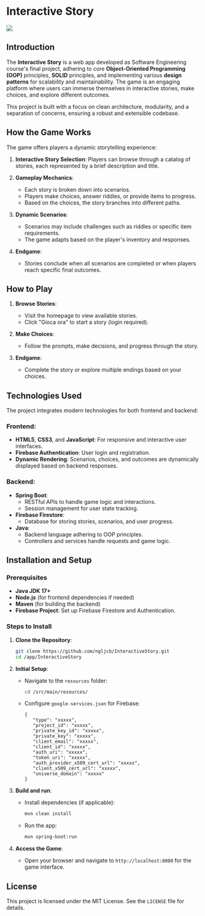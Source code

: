 # Interactive Story

<a href="#"><img src="./assets/banner.gif"></a>

## Introduction

The **Interactive Story** is a web app developed as Software Engineering course's final project, adhering to core **Object-Oriented Programming (OOP)** principles, **SOLID** principles, and implementing various **design patterns** for scalability and maintainability. The game is an engaging platform where users can immerse themselves in interactive stories, make choices, and explore different outcomes.

This project is built with a focus on clean architecture, modularity, and a separation of concerns, ensuring a robust and extensible codebase.

## How the Game Works

The game offers players a dynamic storytelling experience:

1. **Interactive Story Selection**:
   Players can browse through a catalog of stories, each represented by a brief description and title.

2. **Gameplay Mechanics**:

   - Each story is broken down into scenarios.
   - Players make choices, answer riddles, or provide items to progress.
   - Based on the choices, the story branches into different paths.

3. **Dynamic Scenarios**:

   - Scenarios may include challenges such as riddles or specific item requirements.
   - The game adapts based on the player's inventory and responses.

4. **Endgame**:
   - Stories conclude when all scenarios are completed or when players reach specific final outcomes.

## How to Play

1. **Browse Stories**:

   - Visit the homepage to view available stories.
   - Click "Gioca ora" to start a story (login required).

2. **Make Choices**:

   - Follow the prompts, make decisions, and progress through the story.

3. **Endgame**:
   - Complete the story or explore multiple endings based on your choices.

## Technologies Used

The project integrates modern technologies for both frontend and backend:

### Frontend:

- **HTML5**, **CSS3**, and **JavaScript**: For responsive and interactive user interfaces.
- **Firebase Authentication**: User login and registration.
- **Dynamic Rendering**: Scenarios, choices, and outcomes are dynamically displayed based on backend responses.

### Backend:

- **Spring Boot**:
  - RESTful APIs to handle game logic and interactions.
  - Session management for user state tracking.
- **Firebase Firestore**:
  - Database for storing stories, scenarios, and user progress.
- **Java**:
  - Backend language adhering to OOP principles.
  - Controllers and services handle requests and game logic.

## Installation and Setup

### Prerequisites

- **Java JDK 17+**
- **Node.js** (for frontend dependencies if needed)
- **Maven** (for building the backend)
- **Firebase Project**: Set up Firebase Firestore and Authentication.

### Steps to Install

1. **Clone the Repository**:

   ```bash
   git clone https://github.com/ngljcb/InteractiveStory.git
   cd /app/InteractiveStory
   ```

2. **Initial Setup**:

   - Navigate to the `resources` folder:
     ```bash
     cd /src/main/resources/
     ```
   - Configure `google-services.json` for Firebase:
     ```properties
     {
        "type": "xxxxx",
        "project_id": "xxxxx",
        "private_key_id": "xxxxx",
        "private_key": "xxxxx",
        "client_email": "xxxxx",
        "client_id": "xxxxx",
        "auth_uri": "xxxxx",
        "token_uri": "xxxxx",
        "auth_provider_x509_cert_url": "xxxxx",
        "client_x509_cert_url": "xxxxx",
        "universe_domain": "xxxxx"
     }
     ```

3. **Build and run**:

   - Install dependencies (if applicable):
     ```bash
     mvn clean install
     ```
   - Run the app:
     ```bash
     mvn spring-boot:run
     ```

4. **Access the Game**:
   - Open your browser and navigate to `http://localhost:8080` for the game interface.

## License

This project is licensed under the MIT License. See the `LICENSE` file for details.
